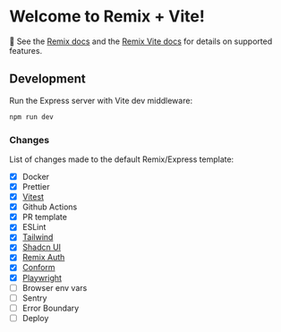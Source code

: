 # Welcome to Remix + Vite!

📖 See the [Remix docs](https://remix.run/docs) and the [Remix Vite docs](https://remix.run/docs/en/main/future/vite) for details on supported features.

## Development

Run the Express server with Vite dev middleware:

```sh
npm run dev
```

### Changes

List of changes made to the default Remix/Express template:

- [x] Docker
- [x] Prettier
- [x] [Vitest](https://vitest.dev/)
- [x] Github Actions
- [x] PR template
- [x] ESLint
- [x] [Tailwind](https://tailwindcss.com/)
- [x] [Shadcn UI](https://ui.shadcn.com/)
- [x] [Remix Auth](https://github.com/sergiodxa/remix-auth)
- [x] [Conform](https://conform.guide/)
- [x] [Playwright](https://playwright.dev/)
- [ ] Browser env vars
- [ ] Sentry
- [ ] Error Boundary
- [ ] Deploy
